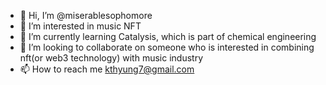 - 👋 Hi, I’m @miserablesophomore
- 👀 I’m interested in music NFT 
- 🌱 I’m currently learning Catalysis, which is part of chemical engineering 
- 💞️ I’m looking to collaborate on someone who is interested in combining nft(or web3 technology) with music industry 
- 📫 How to reach me kthyung7@gmail.com

<!---
miserablesophomore/miserablesophomore is a ✨ special ✨ repository because its `README.md` (this file) appears on your GitHub profile.
You can click the Preview link to take a look at your changes.
--->
